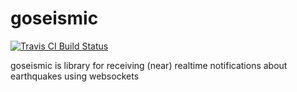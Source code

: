 # goseismic

[![Travis CI Build Status](https://travis-ci.com/h00s/goseismic.svg?branch=master)](https://travis-ci.com/github/h00s/goseismic)

goseismic is library for receiving (near) realtime notifications about earthquakes using websockets